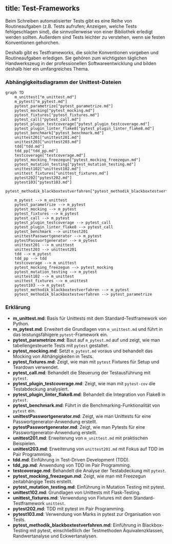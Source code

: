 title: Test-Frameworks
---
Beim Schreiben automatisierter Tests gibt es eine Reihe von Routineaufgaben
(z.B. Tests aufrufen; Anzeigen, welche Tests fehlgeschlagen sind),
die sinnvollerweise von einer Bibliothek erledigt werden sollten.
Außerdem sind Tests leichter zu verstehen, wenn sie festen Konventionen gehorchen.

Deshalb gibt es Testframeworks, die solche Konventionen vorgeben und Routineaufgaben erledigen.
Sie gehören zum wichtigsten täglichen Handwerkszeug in der professionellen Softwareentwicklung
und bilden deshalb hier ein umfangreiches Thema.

### Abhängigkeitsdiagramm der Unittest-Dateien

```mermaid
graph TD
    m_unittest["m_unittest.md"]
    m_pytest["m_pytest.md"]
    pytest_parametrize["pytest_parametrize.md"]
    pytest_mocking["pytest_mocking.md"]
    pytest_fixtures["pytest_fixtures.md"]
    pytest_call["pytest_call.md"]
    pytest_plugin_testcoverage["pytest_plugin_testcoverage.md"]
    pytest_plugin_linter_flake8["pytest_plugin_linter_flake8.md"]
    pytest_benchmark["pytest_benchmark.md"]
    unittest201["unittest201.md"]
    unittest203["unittest203.md"]
    tdd["tdd.md"]
    tdd_pp["tdd_pp.md"]
    testcoverage["testcoverage.md"]
    pytest_mocking_freezegun["pytest_mocking_freezegun.md"]
    pytest_mutation_testing["pytest_mutation_testing.md"]
    unittest102["unittest102.md"]
    unittest_fixtures["unittest_fixtures.md"]
    pytest202["pytest202.md"]
    pytest103["pytest103.md"]
    pytest_methodik_blackboxtestverfahren["pytest_methodik_blackboxtestverfahren.md"]

    m_pytest --> m_unittest
    pytest_parametrize --> m_pytest
    pytest_mocking --> m_pytest
    pytest_fixtures --> m_pytest
    pytest_call --> m_pytest
    pytest_plugin_testcoverage --> pytest_call
    pytest_plugin_linter_flake8 --> pytest_call
    pytest_benchmark --> unittest201
    unittestPasswortgenerator --> m_pytest
    pytestPasswortgenerator --> m_pytest
    unittest201 --> m_unittest
    unittest203 --> unittest201
    tdd --> m_pytest
    tdd_pp --> tdd
    testcoverage --> m_unittest
    pytest_mocking_freezegun --> pytest_mocking
    pytest_mutation_testing --> m_pytest
    unittest102 --> m_unittest
    unittest_fixtures --> m_unittest
    pytest103 --> m_pytest
    pytest_methodik_blackboxtestverfahren --> m_pytest
    pytest_methodik_blackboxtestverfahren --> pytest_parametrize
```

### Erklärung

- **m_unittest.md**: Basis für Unittests mit dem Standard-Testframework von Python.
- **m_pytest.md**: Erweitert die Grundlagen von `m_unittest.md` und führt in das leistungsfähigere `pytest`-Framework ein.
- **pytest_parametrize.md**: Baut auf `m_pytest.md` auf und zeigt, wie man tabellengesteuerte Tests mit `pytest` gestaltet.
- **pytest_mocking.md**: Setzt `m_pytest.md` voraus und behandelt das Mocking von Abhängigkeiten in Tests.
- **pytest_fixtures.md**: Zeigt, wie man mit `pytest` Fixtures für Setup und Teardown verwendet.
- **pytest_call.md**: Behandelt die Steuerung der Testausführung mit `pytest`.
- **pytest_plugin_testcoverage.md**: Zeigt, wie man mit `pytest-cov` die Testabdeckung analysiert.
- **pytest_plugin_linter_flake8.md**: Behandelt die Integration von Flake8 in `pytest`.
- **pytest_benchmark.md**: Führt in die Benchmarking-Funktionalität von `pytest` ein.
- **unittestPasswortgenerator.md**: Zeigt, wie man Unittests für eine Passwortgenerator-Anwendung erstellt.
- **pytestPasswortgenerator.md**: Zeigt, wie man Pytests für eine Passwortgenerator-Anwendung erstellt.
- **unittest201.md**: Erweiterung von `m_unittest.md` mit praktischen Beispielen.
- **unittest203.md**: Erweiterung von `unittest201.md` mit Fokus auf TDD im Pair Programming.
- **tdd.md**: Einführung in Test-Driven Development (TDD).
- **tdd_pp.md**: Anwendung von TDD im Pair Programming.
- **testcoverage.md**: Behandelt die Analyse der Testabdeckung mit `pytest`.
- **pytest_mocking_freezegun.md**: Zeigt, wie man mit Freezegun zeitabhängige Tests erstellt.
- **pytest_mutation_testing.md**: Einführung in Mutation Testing mit pytest.
- **unittest102.md**: Grundlagen von Unittests mit Flask-Testing.
- **unittest_fixtures.md**: Verwendung von Fixtures mit dem Standard-Testframework `unittest`.
- **pytest202.md**: TDD mit pytest im Pair Programming.
- **pytest103.md**: Verwendung von Marks in pytest zur Organisation von Tests.
- **pytest_methodik_blackboxtestverfahren.md**: Einführung in Blackbox-Testing mit pytest, einschließlich der Testmethoden Äquivalenzklassen, Randwertanalyse und Eckwertanalysen.
